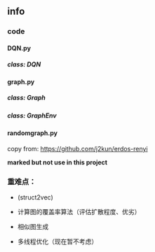 ## info

### code


#### DQN.py

##### class: DQN


#### graph.py

##### class: Graph

##### class: GraphEnv


#### randomgraph.py

copy from: https://github.com/j2kun/erdos-renyi

**marked but not use in this project**

### 重难点：

- (struct2vec)
- 计算图的覆盖率算法（评估扩散程度、优劣）
- 相似图生成


- 多线程优化（现在暂不考虑）

